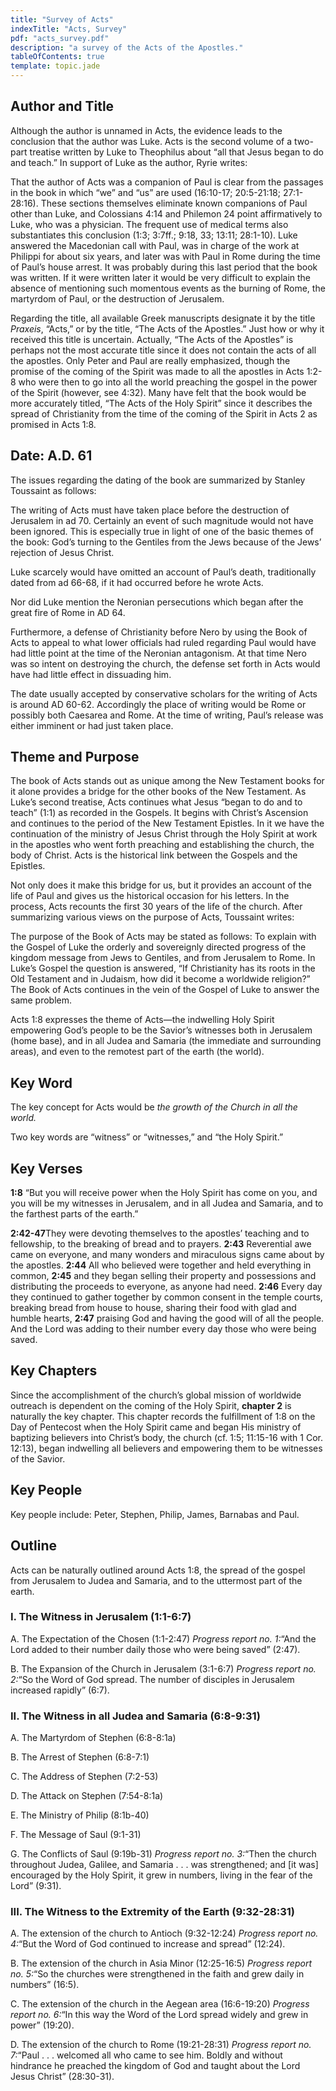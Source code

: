 ```yaml
---
title: "Survey of Acts"
indexTitle: "Acts, Survey"
pdf: "acts_survey.pdf"
description: "a survey of the Acts of the Apostles."
tableOfContents: true
template: topic.jade
---
```


## Author and Title

Although the author is unnamed in Acts, the evidence leads to the
conclusion that the author was Luke. Acts is the second volume of a
two-part treatise written by Luke to Theophilus about “all that Jesus
began to do and teach.” In support of Luke as the author, Ryrie writes:

That the author of Acts was a companion of Paul is clear from the
passages in the book in which “we” and “us” are used (16:10-17;
20:5-21:18; 27:1-28:16). These sections themselves eliminate known
companions of Paul other than Luke, and Colossians 4:14 and Philemon 24
point affirmatively to Luke, who was a physician. The frequent use of
medical terms also substantiates this conclusion (1:3; 3:7ff.; 9:18, 33;
13:11; 28:1-10). Luke answered the Macedonian call with Paul, was in
charge of the work at Philippi for about six years, and later was with
Paul in Rome during the time of Paul’s house arrest. It was probably
during this last period that the book was written. If it were written
later it would be very difficult to explain the absence of mentioning
such momentous events as the burning of Rome, the martyrdom of Paul, or
the destruction of Jerusalem.

Regarding the title, all available Greek manuscripts designate it by the
title *Praxeis*, “Acts,” or by the title, “The Acts of the Apostles.”
Just how or why it received this title is uncertain. Actually, “The Acts
of the Apostles” is perhaps not the most accurate title since it does
not contain the acts of all the apostles. Only Peter and Paul are really
emphasized, though the promise of the coming of the Spirit was made to
all the apostles in Acts 1:2-8 who were then to go into all the world
preaching the gospel in the power of the Spirit (however, see 4:32).
Many have felt that the book would be more accurately titled, “The Acts
of the Holy Spirit” since it describes the spread of Christianity from
the time of the coming of the Spirit in Acts 2 as promised in Acts 1:8.

## Date: A.D. 61

The issues regarding the dating of the book are summarized by Stanley
Toussaint as follows:

The writing of Acts must have taken place before the destruction of
Jerusalem in ad 70. Certainly an event of such magnitude would not have
been ignored. This is especially true in light of one of the basic
themes of the book: God’s turning to the Gentiles from the Jews because
of the Jews’ rejection of Jesus Christ.

Luke scarcely would have omitted an account of Paul’s death,
traditionally dated from ad 66-68, if it had occurred before he wrote
Acts.

Nor did Luke mention the Neronian persecutions which began after the
great fire of Rome in AD 64.

Furthermore, a defense of Christianity before Nero by using the Book of
Acts to appeal to what lower officials had ruled regarding Paul would
have had little point at the time of the Neronian antagonism. At that
time Nero was so intent on destroying the church, the defense set forth
in Acts would have had little effect in dissuading him.

The date usually accepted by conservative scholars for the writing of
Acts is around AD 60-62. Accordingly the place of writing would be Rome
or possibly both Caesarea and Rome. At the time of writing, Paul’s
release was either imminent or had just taken place.

## Theme and Purpose

The book of Acts stands out as unique among the New Testament books for
it alone provides a bridge for the other books of the New Testament. As
Luke’s second treatise, Acts continues what Jesus “began to do and to
teach” (1:1) as recorded in the Gospels. It begins with Christ’s
Ascension and continues to the period of the New Testament Epistles. In
it we have the continuation of the ministry of Jesus Christ through the
Holy Spirit at work in the apostles who went forth preaching and
establishing the church, the body of Christ. Acts is the historical link
between the Gospels and the Epistles.

Not only does it make this bridge for us, but it provides an account of
the life of Paul and gives us the historical occasion for his letters.
In the process, Acts recounts the first 30 years of the life of the
church. After summarizing various views on the purpose of Acts,
Toussaint writes:

The purpose of the Book of Acts may be stated as follows: To explain
with the Gospel of Luke the orderly and sovereignly directed progress of
the kingdom message from Jews to Gentiles, and from Jerusalem to Rome.
In Luke’s Gospel the question is answered, “If Christianity has its
roots in the Old Testament and in Judaism, how did it become a worldwide
religion?” The Book of Acts continues in the vein of the Gospel of Luke
to answer the same problem.

Acts 1:8 expresses the theme of Acts—the indwelling Holy Spirit
empowering God’s people to be the Savior’s witnesses both in Jerusalem
(home base), and in all Judea and Samaria (the immediate and surrounding
areas), and even to the remotest part of the earth (the world).

## Key Word

The key concept for Acts would be *the growth of the Church in all the
world.*

Two key words are “witness” or “witnesses,” and “the Holy Spirit.”

## Key Verses

**1:8** “But you will receive power when the Holy Spirit has come on
you, and you will be my witnesses in Jerusalem, and in all Judea and
Samaria, and to the farthest parts of the earth.”

**2:42-47**They were devoting themselves to the apostles’ teaching and
to fellowship, to the breaking of bread and to prayers. **2:43**
Reverential awe came on everyone, and many wonders and miraculous signs
came about by the apostles. **2:44** All who believed were together and
held everything in common, **2:45** and they began selling their
property and possessions and distributing the proceeds to everyone, as
anyone had need. **2:46** Every day they continued to gather together by
common consent in the temple courts, breaking bread from house to house,
sharing their food with glad and humble hearts, **2:47** praising God
and having the good will of all the people. And the Lord was adding to
their number every day those who were being saved.

## Key Chapters

Since the accomplishment of the church’s global mission of worldwide
outreach is dependent on the coming of the Holy Spirit, **chapter 2** is
naturally the key chapter. This chapter records the fulfillment of 1:8
on the Day of Pentecost when the Holy Spirit came and began His ministry
of baptizing believers into Christ’s body, the church (cf. 1:5; 11:15-16
with 1 Cor. 12:13), began indwelling all believers and empowering them
to be witnesses of the Savior.

## Key People

Key people include: Peter, Stephen, Philip, James, Barnabas and Paul.

## Outline

Acts can be naturally outlined around Acts 1:8, the spread of the gospel
from Jerusalem to Judea and Samaria, and to the uttermost part of the
earth.

### I. The Witness in Jerusalem (1:1-6:7)

  A. The Expectation of the Chosen (1:1-2:47) *Progress report no. 1:*“And
  the Lord added to their number daily those who were being saved” (2:47).

  B. The Expansion of the Church in Jerusalem (3:1-6:7) *Progress report
  no. 2:*“So the Word of God spread. The number of disciples in Jerusalem
  increased rapidly” (6:7).

### II. The Witness in all Judea and Samaria (6:8-9:31)

  A. The Martyrdom of Stephen (6:8-8:1a)

  B. The Arrest of Stephen (6:8-7:1)

  C. The Address of Stephen (7:2-53)

  D. The Attack on Stephen (7:54-8:1a)

  E. The Ministry of Philip (8:1b-40)

  F. The Message of Saul (9:1-31)

  G. The Conflicts of Saul (9:19b-31) *Progress report no. 3:*“Then the
  church throughout Judea, Galilee, and Samaria . . . was strengthened;
  and [it was] encouraged by the Holy Spirit, it grew in numbers, living
  in the fear of the Lord” (9:31).

### III. The Witness to the Extremity of the Earth (9:32-28:31)

  A. The extension of the church to Antioch (9:32-12:24) *Progress report
  no. 4:*“But the Word of God continued to increase and spread” (12:24).

  B. The extension of the church in Asia Minor (12:25-16:5) *Progress
  report no. 5:*“So the churches were strengthened in the faith and grew
  daily in numbers” (16:5).

  C. The extension of the church in the Aegean area (16:6-19:20) *Progress
  report no. 6:*“In this way the Word of the Lord spread widely and grew
  in power” (19:20).

  D. The extension of the church to Rome (19:21-28:31) *Progress report
  no. 7:*“Paul . . . welcomed all who came to see him. Boldly and without
  hindrance he preached the kingdom of God and taught about the Lord Jesus
  Christ” (28:30-31).

